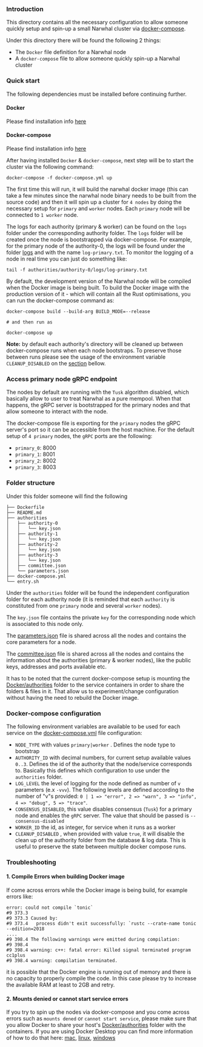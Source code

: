### Introduction

This directory contains all the necessary configuration to allow someone
quickly setup and spin-up a small Narwhal cluster via [docker-compose](https://docs.docker.com/compose/).

Under this directory there will be found the following 2 things:
* The `Docker` file definition for a Narwhal node
* A `docker-compose` file to allow someone quickly spin-up a Narwhal cluster

### Quick start

The following dependencies must be installed before continuing further.

#### Docker
Please find installation info [here](https://docs.docker.com/get-docker/)

#### Docker-compose
Please find installation info [here](https://docs.docker.com/compose/install/)

After having installed `Docker` & `docker-compose`, next step will be to
start the cluster via the following command:
```
docker-compose -f docker-compose.yml up
```
The first time this will run, it will build the narwhal docker image (this can take a few minutes
since the narwhal node binary needs to be built from the source code) and then it will spin up 
a cluster for `4 nodes` by doing the necessary setup for `primary` and `worker` nodes. Each
`primary` node will be connected to `1 worker` node.

The logs for each authority (primary & worker) can be found on the `logs` folder under the corresponding
authority folder. The `logs` folder will be created once the node is bootstrapped via docker-compose. 
For example, for the primary node of the authority-0, the logs will be found under
the folder [logs](authorities/authority-0/logs) and with the name `log-primary.txt`. To monitor the logging
of a node in real time you can just do something like:
```
tail -f authorities/authority-0/logs/log-primary.txt
```

By default, the development version of the Narwhal node will be compiled when the Docker image is being built.
To build the Docker image with the production version of it - which will contain all the Rust optimisations,
you can run the docker-compose command as:
```
docker-compose build --build-arg BUILD_MODE=--release

# and then run as

docker-compose up
```

**Note:** by default each authority's directory will be cleaned up between docker-compose runs when each node
bootstraps. To preserve those between runs please see the usage of the environment variable `CLEANUP_DISABLED` on
the [section](#docker-compose-configuration) bellow.

### Access primary node gRPC endpoint

The nodes by default are running with the `Tusk` algorithm disabled, which basically allow
to user to treat Narwhal as a pure mempool. When that happens, the gRPC server is bootstrapped
for the primary nodes and that allow someone to interact with the node.

The docker-compose file is exporting for the `primary` nodes the gRPC server's
port so it can be accessible from the host machine. For the default setup of `4 primary`
nodes, the `gRPC` ports are the following:
* `primary_0`: 8000
* `primary_1`: 8001
* `primary_2`: 8002
* `primary_3`: 8003

### Folder structure

Under this folder someone will find the following
```
├── Dockerfile
├── README.md
├── authorities
│   ├── authority-0
│   │   └── key.json
│   ├── authority-1
│   │   └── key.json
│   ├── authority-2
│   │   └── key.json
│   ├── authority-3
│   │   └── key.json
│   ├── committee.json
│   └── parameters.json
├── docker-compose.yml
└── entry.sh
```

Under the `authorities` folder will be found the independent configuration
folder for each authority node (it is reminded that each `authority` is 
constituted from one `primary` node and several `worker` nodes).

The `key.json` file contains the private `key` for the corresponding node which
is associated to this node only.

The [parameters.json](authorities/parameters.json) file is shared across all the nodes and contains
the core parameters for a node.

The [committee.json](authorities/committee.json) file is shared across all the nodes and contains
the information about the authorities (primary & worker nodes), like the public keys, addresses and
ports available etc.

It has to be noted that the current docker-compose setup is mounting the [Docker/authorities](authorities)
folder to the service containers in order to share the folders & files in it. That allow us to experiment/change
configuration without having the need to rebuild the Docker image.

### Docker-compose configuration

The following environment variables are available to be used for each service on the
[docker-compose.yml](docker-compose.yml) file configuration:
* `NODE_TYPE` with values `primary|worker` . Defines the node type to bootstrap
* `AUTHORITY_ID` with decimal numbers, for current setup available values `0..3`. Defines the
id of the authority that the node/service corresponds to. Basically this defines which
configuration to use under the `authorities` folder.
* `LOG_LEVEL` the level of logging for the node defined as number of `v` parameters (e.x `-vvv`). The following
levels are defined according to the number of "v"s provided: `0 | 1 => "error", 2 => "warn", 3 => "info", 
4 => "debug", 5 => "trace"`.
* `CONSENSUS_DISABLED`, this value disables consensus (`Tusk`) for a primary node and enables the
`gRPC` server. The value that should be passed is `--consensus-disabled`
* `WORKER_ID` the id, as integer, for service when it runs as a worker
* `CLEANUP_DISABLED` , when provided with value `true`, it will disable the clean up of the authority folder
from the database & log data. This is useful to preserve the state between multiple docker compose runs.

### Troubleshooting

#### 1. Compile Errors when building Docker image
If come across errors while the Docker image is being build, for example errors like:
```
error: could not compile `tonic`
#9 373.3 
#9 373.3 Caused by:
#9 373.4   process didn't exit successfully: `rustc --crate-name tonic --edition=2018
....
#9 398.4 The following warnings were emitted during compilation:
#9 398.4 
#9 398.4 warning: c++: fatal error: Killed signal terminated program cc1plus
#9 398.4 warning: compilation terminated.
```

it is possible that the Docker engine is running out of memory and there is no capacity to properly
compile the code. In this case please try to increase the available RAM at least to 2GB and retry.

#### 2. Mounts denied or cannot start service errors

If you try to spin up the nodes via docker-compose and you come across errors such as `mounts dened`
or `cannot start service`, please make sure that you allow Docker to share your host's [Docker/authorities](authorities)
folder with the containers. If you are using Docker Desktop you can find more information of how to do
that here: [mac](https://docs.docker.com/desktop/mac/#file-sharing), [linux](https://docs.docker.com/desktop/linux/#file-sharing),
[windows](https://docs.docker.com/desktop/windows/#file-sharing)

